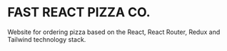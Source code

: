 # FAST REACT PIZZA CO.

Website for ordering pizza based on the React, React Router, Redux and Tailwind technology stack.
